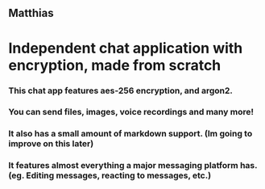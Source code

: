 ## Matthias

# Independent chat application with encryption, made from scratch

### This chat app features aes-256 encryption, and argon2.
### You can send files, images, voice recordings and many more!
### It also has a small amount of markdown support. (Im going to improve on this later)
### It features almost everything a major messaging platform has. (eg. Editing messages, reacting to messages, etc.)
